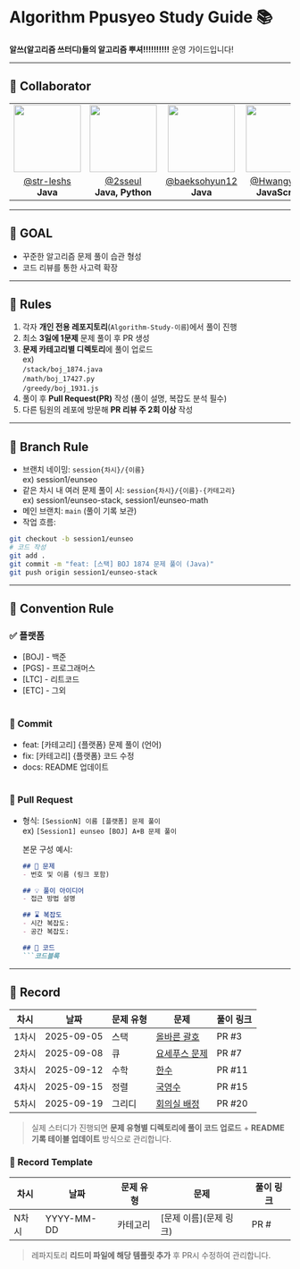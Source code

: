 # **Algorithm Ppusyeo Study Guide 📚**

**알쓰(알고리즘 쓰터디)들의 알고리즘 뿌셔!!!!!!!!!!** 운영 가이드입니다!

---

## **👥 Collaborator**
| | | | |
|:---:|:---:|:---:|:---:|
| <img src="https://github.com/str-leshs.png" width="120"/> | <img src="https://github.com/2sseul.png" width="120"/> | <img src="https://github.com/baeksohyun12.png" width="120"/> | <img src="https://github.com/Hwangyerin.png" width="120"/> |
| [@str-leshs](https://github.com/str-leshs) <br> **Java** | [@2sseul](https://github.com/2sseul) <br> **Java, Python** | [@baeksohyun12](https://github.com/baeksohyun12) <br> **Java** | [@Hwangyerin](https://github.com/Hwangyerin) <br> **JavaScript** |

---

## **🚀 GOAL**
- 꾸준한 알고리즘 문제 풀이 습관 형성
- 코드 리뷰를 통한 사고력 확장

---

## **🤝 Rules**
1. 각자 **개인 전용 레포지토리**(`Algorithm-Study-이름`)에서 풀이 진행
2. 최소 **3일에 1문제** 문제 풀이 후 PR 생성
3.  **문제 카테고리별 디렉토리**에 풀이 업로드   
   ex)<br> 
   `/stack/boj_1874.java`<br>
   `/math/boj_17427.py`<br>
   `/greedy/boj_1931.js`
4. 풀이 후 **Pull Request(PR)** 작성 (풀이 설명, 복잡도 분석 필수)
5. 다른 팀원의 레포에 방문해 **PR 리뷰 주 2회 이상** 작성

---

## **🌿 Branch Rule**
- 브랜치 네이밍: `session{차시}/{이름}`<br>
  ex) session1/eunseo
- 같은 차시 내 여러 문제 풀이 시: `session{차시}/{이름}-{카테고리}`  <br>
  ex) session1/eunseo-stack, session1/eunseo-math
- 메인 브랜치: `main` (풀이 기록 보관)  
- 작업 흐름:
```bash
git checkout -b session1/eunseo
# 코드 작성
git add .
git commit -m "feat: [스택] BOJ 1874 문제 풀이 (Java)"
git push origin session1/eunseo-stack
```
---

## **🌟 Convention Rule**
### ✅ 플랫폼
  - [BOJ] - 백준
  - [PGS] - 프로그래머스
  - [LTC] - 리트코드
  - [ETC] - 그외 <br><br>
### 💾 Commit
- feat: [카테고리] {플랫폼} 문제 풀이 (언어) 
- fix: [카테고리] {플랫폼} 코드 수정 
- docs: README 업데이트
<br><br>
### 🔀 Pull Request
- 형식: `[SessionN] 이름 [플랫폼] 문제 풀이` <br>
   ex) `[Session1] eunseo [BOJ] A+B 문제 풀이` <br>
     
    
  본문 구성 예시:
  ```markdown
  ## 📝 문제
  - 번호 및 이름 (링크 포함)

  ## 💡 풀이 아이디어
  - 접근 방법 설명

  ## ⌛ 복잡도
  - 시간 복잡도:
  - 공간 복잡도:

  ## 📌 코드
  ```코드블록

---

## **📝 Record**

| 차시 | 날짜       | 문제 유형   | 문제 | 풀이 링크 |
|-----|-----------|-----------|----------------|-----------|
| 1차시 | 2025-09-05 | 스택       | [올바른 괄호](https://www.acmicpc.net/problem/9012) | PR #3 |
| 2차시 | 2025-09-08 | 큐         | [요세푸스 문제](https://www.acmicpc.net/problem/1158) | PR #7 |
| 3차시 | 2025-09-12 | 수학       | [한수](https://www.acmicpc.net/problem/1065) | PR #11 |
| 4차시 | 2025-09-15 | 정렬       | [국영수](https://www.acmicpc.net/problem/10825) | PR #15 |
| 5차시 | 2025-09-19 | 그리디     | [회의실 배정](https://www.acmicpc.net/problem/1931) | PR #20 |

> 실제 스터디가 진행되면 **문제 유형별 디렉토리에 풀이 코드 업로드** + **README 기록 테이블 업데이트** 방식으로 관리합니다.

### 📝 Record Template

| 차시 | 날짜       | 문제 유형   | 문제 | 풀이 링크 |
|-----|-----------|-----------|----------------|-----------|
| N차시 | YYYY-MM-DD | 카테고리 | [문제 이름](문제 링크) | PR # |
> 레파지토리 **리드미 파일에 해당 템플릿 추가** 후 PR시 수정하여 관리합니다. 